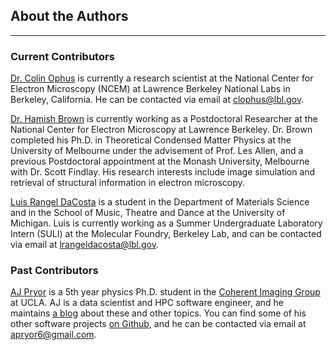 ## About the Authors
---


### Current Contributors

[Dr. Colin Ophus](http://foundry.lbl.gov/people/colin_ophus.html) is currently a research scientist at the National Center for Electron Microscopy (NCEM) at Lawrence Berkeley National Labs in Berkeley, California. He can be contacted via email at clophus@lbl.gov.

[Dr. Hamish Brown](https://scholar.google.com.au/citations?user=QN2mSeoAAAAJ&hl=en) is currently working as a Postdoctoral Researcher at the National Center for Electron Microscopy at Lawrence Berkeley.  Dr. Brown completed his Ph.D. in Theoretical Condensed Matter Physics at the University of Melbourne under the advisement of Prof. Les Allen, and a previous Postdoctoral appointment at the Monash University, Melbourne with Dr. Scott Findlay. His research interests include image simulation and retrieval of structural information in electron microscopy.

[Luis Rangel DaCosta](http://www.linkedin.com/in/lerandc/) is a student in the Department of Materials Science and in the School of Music, Theatre and Dance at the University of Michigan. Luis is currently working as a Summer Undergraduate Laboratory Intern (SULI) at the Molecular Foundry, Berkeley Lab, and can be contacted via email at lrangeldacosta@lbl.gov.


### Past Contributors

[AJ Pryor](https://www.linkedin.com/in/alan-pryor-02a52b57/) is a 5th year physics Ph.D. student in the [Coherent Imaging Group](http://www.physics.ucla.edu/research/imaging/) at UCLA. AJ is a data scientist and HPC software engineer, and he maintains [a blog](http://alanpryorjr.com/) about these and other topics. You can find some of his other software projects [on Github](https://github.com/apryor6), and he can be contacted via email at apryor6@gmail.com.

